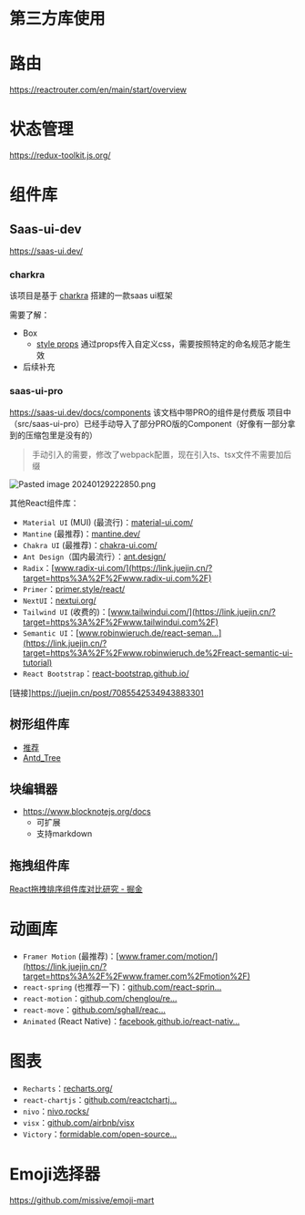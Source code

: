 # 第三方库使用

# 路由

https://reactrouter.com/en/main/start/overview

# 状态管理

https://redux-toolkit.js.org/

# 组件库

## Saas-ui-dev

https://saas-ui.dev/

### charkra

该项目是基于 [charkra](https://chakra-ui.com/) 搭建的一款saas ui框架

需要了解：

- Box
  - [style props](https://chakra-ui.com/docs/styled-system/style-props) 通过props传入自定义css，需要按照特定的命名规范才能生效
- 后续补充

### saas-ui-pro

https://saas-ui.dev/docs/components 该文档中带PRO的组件是付费版 项目中（src/saas-ui-pro）已经手动导入了部分PRO版的Component（好像有一部分拿到的压缩包里是没有的）

> 手动引入的需要，修改了webpack配置，现在引入ts、tsx文件不需要加后缀

![Pasted image 20240129222850.png](https://prod-files-secure.s3.us-west-2.amazonaws.com/c4fd0cb8-f209-4d8a-b751-1edf38adf4ce/42236c81-d8cc-4a14-85ab-76e2ded89d03/Pasted_image_20240129222850.png)

其他React组件库：

- `Material UI` (MUI) (最流行)：[material-ui.com/](https://link.juejin.cn/?target=https%3A%2F%2Fmaterial-ui.com%2F)
- `Mantine` (最推荐)：[mantine.dev/](https://link.juejin.cn/?target=https%3A%2F%2Fmantine.dev%2F)
- `Chakra UI` (最推荐)：[chakra-ui.com/](https://link.juejin.cn/?target=https%3A%2F%2Fchakra-ui.com%2F)
- `Ant Design`（国内最流行）：[ant.design/](https://link.juejin.cn/?target=https%3A%2F%2Fant.design%2F)
- `Radix`：[www.radix-ui.com/](https://link.juejin.cn/?target=https%3A%2F%2Fwww.radix-ui.com%2F)
- `Primer`：[primer.style/react/](https://link.juejin.cn/?target=https%3A%2F%2Fprimer.style%2Freact%2F)
- `NextUI`：[nextui.org/](https://link.juejin.cn/?target=https%3A%2F%2Fnextui.org%2F)
- `Tailwind UI` (收费的)：[www.tailwindui.com/](https://link.juejin.cn/?target=https%3A%2F%2Fwww.tailwindui.com%2F)
- `Semantic UI`：[www.robinwieruch.de/react-seman…](https://link.juejin.cn/?target=https%3A%2F%2Fwww.robinwieruch.de%2Freact-semantic-ui-tutorial)
- `React Bootstrap`：[react-bootstrap.github.io/](https://link.juejin.cn/?target=https%3A%2F%2Freact-bootstrap.github.io%2F)

[链接]https://juejin.cn/post/7085542534943883301

## 树形组件库

- [推荐](https://zhuanlan.zhihu.com/p/524928957?utm_id=0)
- [Antd_Tree](https://ant-design.antgroup.com/components/tree-cn#components-tree-demo-customized-icon)

## 块编辑器

- https://www.blocknotejs.org/docs
  - 可扩展
  - 支持markdown

## 拖拽组件库

[React拖拽排序组件库对比研究 - 掘金](https://juejin.cn/post/7062625911312646175)

# 动画库

- `Framer Motion` (最推荐)：[www.framer.com/motion/](https://link.juejin.cn/?target=https%3A%2F%2Fwww.framer.com%2Fmotion%2F)
- `react-spring` (也推荐一下)：[github.com/react-sprin…](https://link.juejin.cn/?target=https%3A%2F%2Fgithub.com%2Freact-spring%2Freact-spring)
- `react-motion`：[github.com/chenglou/re…](https://link.juejin.cn/?target=https%3A%2F%2Fgithub.com%2Fchenglou%2Freact-motion)
- `react-move`：[github.com/sghall/reac…](https://link.juejin.cn/?target=https%3A%2F%2Fgithub.com%2Fsghall%2Freact-move)
- `Animated` (React Native)：[facebook.github.io/react-nativ…](https://link.juejin.cn/?target=https%3A%2F%2Ffacebook.github.io%2Freact-native%2Fdocs%2Fanimated)

# 图表

- `Recharts`：[recharts.org/](https://link.juejin.cn/?target=http%3A%2F%2Frecharts.org%2F)
- `react-chartjs`：[github.com/reactchartj…](https://link.juejin.cn/?target=https%3A%2F%2Fgithub.com%2Freactchartjs%2Freact-chartjs-2)
- `nivo`：[nivo.rocks/](https://link.juejin.cn/?target=https%3A%2F%2Fnivo.rocks%2F)
- `visx`：[github.com/airbnb/visx](https://link.juejin.cn/?target=https%3A%2F%2Fgithub.com%2Fairbnb%2Fvisx)
- `Victory`：[formidable.com/open-source…](https://link.juejin.cn/?target=https%3A%2F%2Fformidable.com%2Fopen-source%2Fvictory%2F)

# Emoji选择器

https://github.com/missive/emoji-mart
